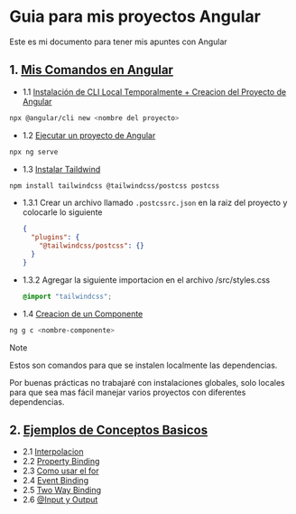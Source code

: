 # Guia para mis proyectos Angular
Este es mi documento para tener mis apuntes con Angular

## 1. [Mis Comandos en Angular](docs/comandos.md) 
- 1.1 [Instalación de CLI Local Temporalmente + Creacion del Proyecto de Angular](docs/comandos.md#Instalacion-de-CLI-Local-Temporalmente-+-Creacion-del-Proyecto-de-Angular)
``` Bash
npx @angular/cli new <nombre del proyecto>
```
- 1.2 [Ejecutar un proyecto de Angular](docs/comandos.md#2-ejecutar-el-proyeto-de-angular)
``` Bash
npx ng serve
```
- 1.3 [Instalar Taildwind](docs/comandos.md#3-instalar-taildwindcss)
``` bash
npm install tailwindcss @tailwindcss/postcss postcss
```
  - 1.3.1 Crear un archivo llamado `.postcssrc.json` en la raiz del proyecto y colocarle lo siguiente
    ``` json
    {
      "plugins": {
        "@tailwindcss/postcss": {}
      }
    }
    ```
  - 1.3.2 Agregar la siguiente importacion en el archivo /src/styles.css
    ``` css
    @import "tailwindcss";
    ```
- 1.4 [Creacion de un Componente](docs/comandos.md#4-creacion-de-un-componente)
``` bash
ng g c <nombre-componente>
```

> [!NOTE]
> Estos son comandos para que se instalen localmente las dependencias.
>
> Por buenas prácticas no trabajaré con instalaciones globales, solo locales para que sea mas fácil manejar varios proyectos con diferentes dependencias.

## 2. [Ejemplos de Conceptos Basicos](docs/examples-basics.md)
- 2.1 [Interpolacion](docs/examples-basics.md#1-interpolacion)
- 2.2 [Property Binding](docs/examples-basics.md#2-property-binding)
- 2.3 [Como usar el for](docs/examples-basics.md#3-como-usar-el-for)
- 2.4 [Event Binding](docs/examples-basics.md#4-event-binding)
- 2.5 [Two Way Binding](docs/examples-basics.md#5-two-way-binding)
- 2.6 [@Input y Output](docs/examples-basics.md#6-input-y-output)